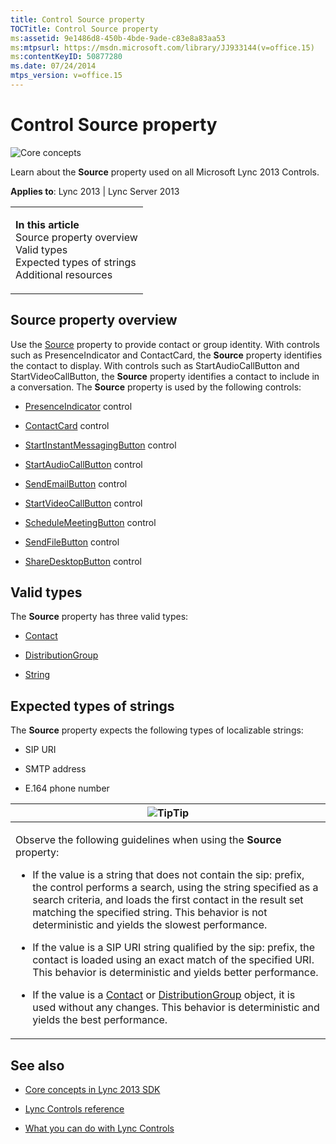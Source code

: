 ```yaml
---
title: Control Source property
TOCTitle: Control Source property
ms:assetid: 9e1486d8-450b-4bde-9ade-c83e8a83aa53
ms:mtpsurl: https://msdn.microsoft.com/library/JJ933144(v=office.15)
ms:contentKeyID: 50877280
ms.date: 07/24/2014
mtps_version: v=office.15
---
```


# Control Source property

![Core concepts](images/JJ933133.mod_icon_CoreConcepts_long(Office.15).png "Core concepts")

Learn about the **Source** property used on all Microsoft Lync 2013 Controls.



**Applies to**: Lync 2013 | Lync Server 2013

<table>
<colgroup>
<col style="width: 100%" />
</colgroup>
<tbody>
<tr class="odd">
<td><p><strong>In this article</strong><br />
Source property overview<br />
Valid types<br />
Expected types of strings<br />
Additional resources</p></td>
</tr>
</tbody>
</table>

## Source property overview

Use the [Source](https://msdn.microsoft.com/library/hh363511\(v=office.15\)) property to provide contact or group identity. With controls such as PresenceIndicator and ContactCard, the **Source** property identifies the contact to display. With controls such as StartAudioCallButton and StartVideoCallButton, the **Source** property identifies a contact to include in a conversation. The **Source** property is used by the following controls:

  - [PresenceIndicator](https://msdn.microsoft.com/library/hh345947\(v=office.15\)) control

  - [ContactCard](https://msdn.microsoft.com/library/hh379168\(v=office.15\)) control

  - [StartInstantMessagingButton](https://msdn.microsoft.com/library/hh379340\(v=office.15\)) control

  - [StartAudioCallButton](https://msdn.microsoft.com/library/hh378744\(v=office.15\)) control

  - [SendEmailButton](https://msdn.microsoft.com/library/hh379649\(v=office.15\)) control

  - [StartVideoCallButton](https://msdn.microsoft.com/library/hh379584\(v=office.15\)) control

  - [ScheduleMeetingButton](https://msdn.microsoft.com/library/hh363440\(v=office.15\)) control

  - [SendFileButton](https://msdn.microsoft.com/library/hh347610\(v=office.15\)) control

  - [ShareDesktopButton](https://msdn.microsoft.com/library/hh363609\(v=office.15\)) control

## Valid types

The **Source** property has three valid types:

  - [Contact](https://msdn.microsoft.com/library/jj266463\(v=office.15\))

  - [DistributionGroup](https://msdn.microsoft.com/library/jj293432\(v=office.15\))

  - [String](http://go.microsoft.com/fwlink/?linkid=131086%26clcid=0x409)

## Expected types of strings

The **Source** property expects the following types of localizable strings:

  - SIP URI

  - SMTP address

  - E.164 phone number

<table>
<colgroup>
<col style="width: 100%" />
</colgroup>
<thead>
<tr class="header">
<th><img src="images/JJ933112.alert_note(Office.15).gif" title="Tip" alt="Tip" /><strong>Tip</strong></th>
</tr>
</thead>
<tbody>
<tr class="odd">
<td><p>Observe the following guidelines when using the <strong>Source</strong> property:</p>
<ul>
<li><p>If the value is a string that does not contain the sip: prefix, the control performs a search, using the string specified as a search criteria, and loads the first contact in the result set matching the specified string. This behavior is not deterministic and yields the slowest performance.</p></li>
<li><p>If the value is a SIP URI string qualified by the sip: prefix, the contact is loaded using an exact match of the specified URI. This behavior is deterministic and yields better performance.</p></li>
<li><p>If the value is a <a href="https://msdn.microsoft.com/library/jj266463(v=office.15)">Contact</a> or <a href="https://msdn.microsoft.com/library/jj293432(v=office.15)">DistributionGroup</a> object, it is used without any changes. This behavior is deterministic and yields the best performance.</p></li>
</ul></td>
</tr>
</tbody>
</table>

## See also

  - [Core concepts in Lync 2013 SDK](core-concepts-in-lync-2013-sdk.md)

  - [Lync Controls reference](lync-controls-reference.md)

  - [What you can do with Lync Controls](what-you-can-do-with-lync-controls.md)

